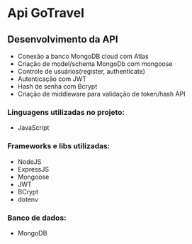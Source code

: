 # Api GoTravel

## Desenvolvimento da API

* Conexão a banco MongoDB cloud com Atlas
* Criação de model/schema MongoDb com mongoose
* Controle de usuários(register, authenticate)
* Autenticação com JWT
* Hash de senha com Bcrypt
* Criação de middleware para validação de token/hash API

### Linguagens utilizadas no projeto:

* JavaScript

### Frameworks e libs utilizadas:

* NodeJS
* ExpressJS
* Mongoose
* JWT
* BCrypt
* dotenv

### Banco de dados:

* MongoDB
